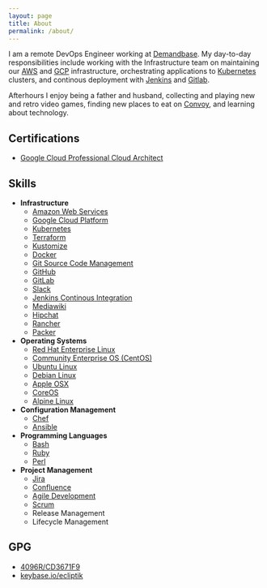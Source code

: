```yaml
---
layout: page
title: About
permalink: /about/
---
```


I am a remote DevOps Engineer working at [Demandbase](https://www.demandbase.com). My day-to-day responsibilities include working with the Infrastructure team on maintaining our [AWS](https://aws.amazon.com/) and [GCP](https://cloud.google.com/) infrastructure, orchestrating applications to [Kubernetes](https://kubernetes.io/) clusters, and continous deployment with [Jenkins](https://www.jenkins.io/) and [Gitlab](https://docs.gitlab.com/ee/ci/pipelines/).

Afterhours I enjoy being a father and husband, collecting and playing new and retro video games, finding new places to eat on [Convoy](http://www.convoydistrict.com/eat/), and learning about technology.

## Certifications
- [Google Cloud Professional Cloud Architect](https://www.credential.net/7d6a6c1c-5355-4324-9165-f12bb06c37c2)

## Skills

- **Infrastructure**
  - [Amazon Web Services](https://aws.amazon.com/)
  - [Google Cloud Platform](https://cloud.google.com/)
  - [Kubernetes](https://kubernetes.io)
  - [Terraform](https://www.terraform.io/)
  - [Kustomize](https://kustomize.io/)
  - [Docker](https://www.docker.com)
  - [Git Source Code Management](https://git-scm.com/)
  - [GitHub](https://www.github.com/)
  - [GitLab](https://www.gitlab.com/)
  - [Slack](https://www.slack.com/)
  - [Jenkins Continous Integration](https://jenkins-ci.org/)
  - [Mediawiki](https://www.mediawiki.org/wiki/MediaWiki)
  - [Hipchat](https://www.hipchat.com/)
  - [Rancher](https://rancher.com/)
  - [Packer](https://www.packer.io/)
- **Operating Systems**
  - [Red Hat Enterprise Linux](https://www.redhat.com/en/technologies/linux-platforms/enterprise-linux)
  - [Community Enterprise OS \(CentOS\)](https://www.centos.org/)
  - [Ubuntu Linux](https://www.ubuntu.com/)
  - [Debian Linux](https://www.debian.org/)
  - [Apple OSX](https://www.apple.com/osx/)
  - [CoreOS](https://coreos.com/)
  - [Alpine Linux](http://www.alpinelinux.org/)
- **Configuration Management**
  - [Chef](https://www.chef.io/)
  - [Ansible](http://www.ansible.com/home)
- **Programming Languages**
  - [Bash](https://www.gnu.org/software/bash/)
  - [Ruby](https://www.ruby-lang.org/en/)
  - [Perl](https://www.perl.org/)
- **Project Management**
  - [Jira](https://www.atlassian.com/software/jira)
  - [Confluence](https://www.atlassian.com/software/confluence)
  - [Agile Development](http://www.agilemanifesto.org/)
  - [Scrum](https://en.wikipedia.org/wiki/Scrum_(software_development))
  - Release Management
  - Lifecycle Management

## GPG

- [4096R/CD3671F9](https://pgp.mit.edu/pks/lookup?op=vindex&search=0x4FA270F5CD3671F9)
- [keybase.io/ecliptik](https://keybase.io/ecliptik)
